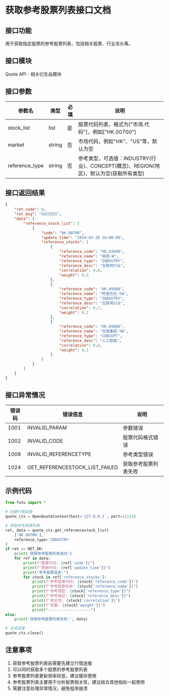 # 获取参考股票列表接口文档

## 接口功能
用于获取指定股票的参考股票列表，包括相关股票、行业龙头等。

## 接口模块
Quote API - 相关衍生品模块

## 接口参数
| 参数名 | 类型 | 必填 | 说明 |
|--------|------|------|------|
| stock_list | list | 是 | 股票代码列表，格式为["市场.代码"]，例如["HK.00700"] |
| market | string | 否 | 市场代码，例如"HK"、"US"等，默认为空 |
| reference_type | string | 否 | 参考类型，可选值：INDUSTRY(行业)、CONCEPT(概念)、REGION(地区)，默认为空(获取所有类型) |

## 接口返回结果
```json
{
    "ret_code": 0,
    "ret_msg": "SUCCESS",
    "data": {
        "reference_stock_list": [
            {
                "code": "HK.00700",
                "update_time": "2024-03-20 10:00:00",
                "reference_stocks": [
                    {
                        "reference_code": "HK.03690",
                        "reference_name": "美团-W",
                        "reference_type": "INDUSTRY",
                        "reference_desc": "互联网行业",
                        "correlation": 0.8,
                        "weight": 0.3
                    },
                    {
                        "reference_code": "HK.09988",
                        "reference_name": "阿里巴巴-SW",
                        "reference_type": "INDUSTRY",
                        "reference_desc": "互联网行业",
                        "correlation": 0.7,
                        "weight": 0.2
                    },
                    {
                        "reference_code": "HK.09888",
                        "reference_name": "百度集团-SW",
                        "reference_type": "CONCEPT",
                        "reference_desc": "人工智能",
                        "correlation": 0.6,
                        "weight": 0.1
                    }
                ]
            }
        ]
    }
}
```

## 接口异常情况
| 错误码 | 错误信息 | 说明 |
|--------|----------|------|
| 1001 | INVALID_PARAM | 参数错误 |
| 1002 | INVALID_CODE | 股票代码格式错误 |
| 1008 | INVALID_REFERENCETYPE | 参考类型错误 |
| 1024 | GET_REFERENCESTOCK_LIST_FAILED | 获取参考股票列表失败 |

## 示例代码
```python
from futu import *

# 创建行情连接
quote_ctx = OpenQuoteContext(host='127.0.0.1', port=11111)

# 获取参考股票列表
ret, data = quote_ctx.get_referencestock_list(
    ['HK.00700'],
    reference_type='INDUSTRY'
)
if ret == RET_OK:
    print('获取参考股票列表成功')
    for ref in data:
        print(f"股票代码: {ref['code']}")
        print(f"更新时间: {ref['update_time']}")
        print("参考股票信息:")
        for stock in ref['reference_stocks']:
            print(f"参考股票代码: {stock['reference_code']}")
            print(f"参考股票名称: {stock['reference_name']}")
            print(f"参考类型: {stock['reference_type']}")
            print(f"参考描述: {stock['reference_desc']}")
            print(f"相关性: {stock['correlation']}")
            print(f"权重: {stock['weight']}")
            print("-------------------")
else:
    print('获取参考股票列表失败:', data)

# 关闭连接
quote_ctx.close()
```

## 注意事项
1. 获取参考股票列表前需要先建立行情连接
2. 可以同时获取多个股票的参考股票列表
3. 参考股票列表更新频率较低，建议缓存使用
4. 参考股票列表主要用于分析股票相关性，建议结合其他指标一起使用
5. 需要注意处理异常情况，避免程序崩溃 